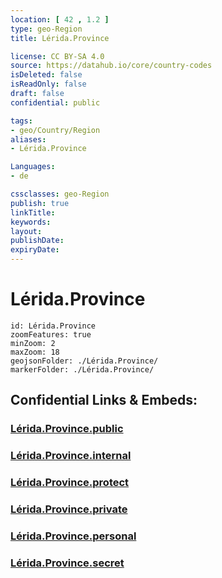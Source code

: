 ```yaml
---
location: [ 42 , 1.2 ] 
type: geo-Region
title: Lérida.Province

license: CC BY-SA 4.0
source: https://datahub.io/core/country-codes
isDeleted: false
isReadOnly: false
draft: false
confidential: public

tags:
- geo/Country/Region
aliases:
- Lérida.Province

Languages:
- de

cssclasses: geo-Region
publish: true
linkTitle: 
keywords: 
layout: 
publishDate: 
expiryDate: 
---
```


# Lérida.Province

```leaflet
id: Lérida.Province
zoomFeatures: true 
minZoom: 2 
maxZoom: 18
geojsonFolder: ./Lérida.Province/
markerFolder: ./Lérida.Province/
```


## Confidential Links & Embeds: 

### [Lérida.Province.public](/_public/\Earth\Continent\Europe\Europe~South\Spain\Provinces~Spain\Catalunya\counties~CataluñaLérida.Province.public.md) 

### [Lérida.Province.internal](/_internal/\Earth\Continent\Europe\Europe~South\Spain\Provinces~Spain\Catalunya\counties~CataluñaLérida.Province.internal.md) 

### [Lérida.Province.protect](/_protect/\Earth\Continent\Europe\Europe~South\Spain\Provinces~Spain\Catalunya\counties~CataluñaLérida.Province.protect.md) 

### [Lérida.Province.private](/_private/\Earth\Continent\Europe\Europe~South\Spain\Provinces~Spain\Catalunya\counties~CataluñaLérida.Province.private.md) 

### [Lérida.Province.personal](/_personal/\Earth\Continent\Europe\Europe~South\Spain\Provinces~Spain\Catalunya\counties~CataluñaLérida.Province.personal.md) 

### [Lérida.Province.secret](/_secret/\Earth\Continent\Europe\Europe~South\Spain\Provinces~Spain\Catalunya\counties~CataluñaLérida.Province.secret.md)

